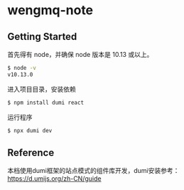 # wengmq-note

## Getting Started

首先得有 node，并确保 node 版本是 10.13 或以上。
```bash
$ node -v
v10.13.0
```

进入项目目录，安装依赖
```bash
$ npm install dumi react
```

运行程序
```bash
$ npx dumi dev
```
## Reference
本档使用dumi框架的站点模式的组件库开发，dumi安装参考：https://d.umijs.org/zh-CN/guide
